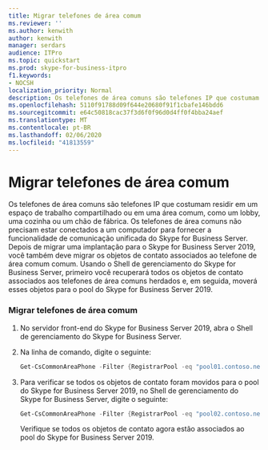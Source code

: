 ```yaml
---
title: Migrar telefones de área comum
ms.reviewer: ''
ms.author: kenwith
author: kenwith
manager: serdars
audience: ITPro
ms.topic: quickstart
ms.prod: skype-for-business-itpro
f1.keywords:
- NOCSH
localization_priority: Normal
description: Os telefones de área comuns são telefones IP que costumam residir em um espaço de trabalho compartilhado ou em uma área comum, como um lobby, uma cozinha ou um chão de fábrica. Os telefones de área comuns não precisam estar conectados a um computador para fornecer a funcionalidade de comunicação unificada do Skype for Business Server. Depois de migrar uma implantação para o Skype for Business Server 2019, você também deve migrar os objetos de contato associados ao telefone de área comum comum. Usando o Shell de gerenciamento do Skype for Business Server, primeiro você recuperará todos os objetos de contato associados aos telefones de área comuns do herdado e, em seguida, moverá esses objetos para o pool do Skype for Business Server 2019.
ms.openlocfilehash: 5110f91788d09f644e20680f91f1cbafe146bdd6
ms.sourcegitcommit: e64c50818cac37f3d6f0f96d0d4ff0f4bba24aef
ms.translationtype: MT
ms.contentlocale: pt-BR
ms.lasthandoff: 02/06/2020
ms.locfileid: "41813559"
---
```

# <a name="migrate-common-area-phones"></a>Migrar telefones de área comum

Os telefones de área comuns são telefones IP que costumam residir em um espaço de trabalho compartilhado ou em uma área comum, como um lobby, uma cozinha ou um chão de fábrica. Os telefones de área comuns não precisam estar conectados a um computador para fornecer a funcionalidade de comunicação unificada do Skype for Business Server. Depois de migrar uma implantação para o Skype for Business Server 2019, você também deve migrar os objetos de contato associados ao telefone de área comum comum. Usando o Shell de gerenciamento do Skype for Business Server, primeiro você recuperará todos os objetos de contato associados aos telefones de área comuns herdados e, em seguida, moverá esses objetos para o pool do Skype for Business Server 2019.
  
### <a name="migrate-common-area-phones"></a>Migrar telefones de área comum

1. No servidor front-end do Skype for Business Server 2019, abra o Shell de gerenciamento do Skype for Business Server.
    
2. Na linha de comando, digite o seguinte:
    
   ```PowerShell
   Get-CsCommonAreaPhone -Filter {RegistrarPool -eq "pool01.contoso.net"} | Move-CsCommonAreaPhone -Target pool02.contoso.net
   ```

3. Para verificar se todos os objetos de contato foram movidos para o pool do Skype for Business Server 2019, no Shell de gerenciamento do Skype for Business Server, digite o seguinte:
    
   ```PowerShell
   Get-CsCommonAreaPhone -Filter {RegistrarPool -eq "pool02.contoso.net"}
   ```

    Verifique se todos os objetos de contato agora estão associados ao pool do Skype for Business Server 2019.
    

